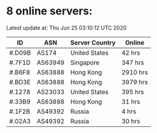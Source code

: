 # 8 online servers:

Latest update at: Thu Jun 25 03:10:12 UTC 2020

| ID | ASN | Server Country | Online |
| -- | --- | -------------- | ------ |
| #.D09B | AS174 | United States | 42 hrs |
| #.7F1D | AS63949 | Singapore | 347 hrs |
| #.B6F8 | AS63888 | Hong Kong | 2910 hrs |
| #.BD3E | AS63888 | Hong Kong | 3979 hrs |
| #.1278 | AS23033 | United States | 395 hrs |
| #.33B9 | AS63888 | Hong Kong | 31 hrs |
| #.1F2B | AS49392 | Russia | 4 hrs |
| #.02A3 | AS49392 | Russia | 30 hrs |

